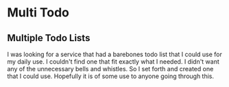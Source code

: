 # Multi Todo

## Multiple Todo Lists

I was looking for a service that had a barebones todo list that I could use for my daily use. I couldn't find one that fit exactly what I needed. I didn't want any of the unnecessary bells and whistles. So I set forth and created one that I could use. Hopefully it is of some use to anyone going through this.
